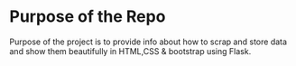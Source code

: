 # Purpose of the Repo
Purpose of the project is to provide info about how to scrap and store data and show them beautifully in HTML,CSS & bootstrap using Flask. 
